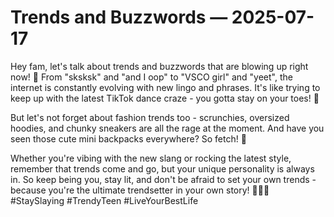 # Trends and Buzzwords — 2025-07-17

Hey fam, let's talk about trends and buzzwords that are blowing up right now! 🌟 From "sksksk" and "and I oop" to "VSCO girl" and "yeet", the internet is constantly evolving with new lingo and phrases. It's like trying to keep up with the latest TikTok dance craze - you gotta stay on your toes! 💃

But let's not forget about fashion trends too - scrunchies, oversized hoodies, and chunky sneakers are all the rage at the moment. And have you seen those cute mini backpacks everywhere? So fetch! 🎒

Whether you're vibing with the new slang or rocking the latest style, remember that trends come and go, but your unique personality is always in. So keep being you, stay lit, and don't be afraid to set your own trends - because you're the ultimate trendsetter in your own story! 💁‍♀️✨ #StaySlaying #TrendyTeen #LiveYourBestLife